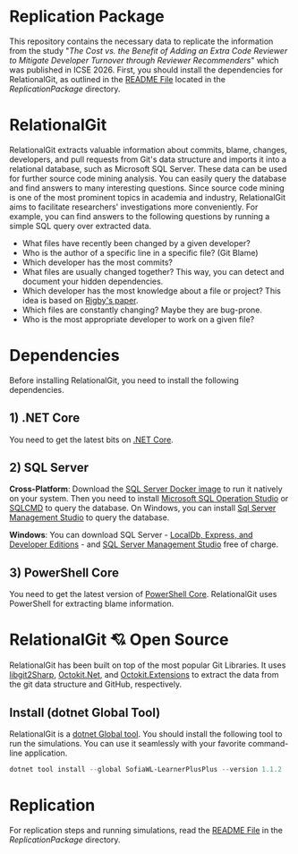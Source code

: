 # Replication Package
This repository contains the necessary data to replicate the information from the study "_The Cost vs. the Benefit of Adding an Extra Code Reviewer to Mitigate Developer Turnover through Reviewer Recommenders_" which was published in ICSE 2026. First, you should install the dependencies for RelationalGit, as outlined in the [README File](ReplicationPackage/README.md) located in the _ReplicationPackage_ directory.

# RelationalGit

RelationalGit extracts valuable information about commits, blame, changes, developers, and pull requests from Git's data structure and imports it into a relational database, such as Microsoft SQL Server. These data can be used for further source code mining analysis. You can easily query the database and find answers to many interesting questions. Since source code mining is one of the most prominent topics in academia and industry, RelationalGit aims to facilitate researchers' investigations more conveniently.
For example, you can find answers to the following questions by running a simple SQL query over extracted data.

* What files have recently been changed by a given developer?
* Who is the author of a specific line in a specific file? (Git Blame)
* Which developer has the most commits?
* What files are usually changed together? This way, you can detect and document your hidden dependencies.
* Which developer has the most knowledge about a file or project? This idea is based on [Rigby's paper](http://ieeexplore.ieee.org/document/7886975/).
* Which files are constantly changing? Maybe they are bug-prone.
* Who is the most appropriate developer to work on a given file?

# Dependencies

Before installing RelationalGit, you need to install the following dependencies.

## 1) .NET Core

You need to get the latest bits on [.NET Core](https://www.microsoft.com/net/download).

## 2) SQL Server
**Cross-Platform**: Download the [SQL Server Docker image](https://docs.microsoft.com/en-us/sql/linux/quickstart-install-connect-docker?view=sql-server-linux-2017) to run it natively on your system. Then you need to install [Microsoft SQL Operation Studio](https://docs.microsoft.com/en-us/sql/sql-operations-studio/download) or [SQLCMD](https://docs.microsoft.com/en-us/sql/linux/sql-server-linux-setup-tools?view=sql-server-linux-2017) to query the database. On Windows, you can install [Sql Server Management Studio](https://docs.microsoft.com/en-us/sql/ssms/download-sql-server-management-studio-ssms) to query the database.

**Windows**: You can download SQL Server - [LocalDb, Express, and Developer Editions](https://www.microsoft.com/en-ca/sql-server/sql-server-downloads) - and [SQL Server Management Studio](https://docs.microsoft.com/en-us/sql/ssms/download-sql-server-management-studio-ssms) free of charge.

## 3) PowerShell Core

You need to get the latest version of [PowerShell Core](https://github.com/PowerShell/PowerShell/releases). RelationalGit uses PowerShell for extracting blame information.


# RelationalGit :cupid: Open Source
RelationalGit has been built on top of the most popular Git Libraries. It uses [libgit2Sharp](https://github.com/libgit2/libgit2sharp), [Octokit.Net](https://github.com/octokit/octokit.net), and [Octokit.Extensions](https://github.com/mirsaeedi/octokit.net.extensions) to extract the data from the git data structure and GitHub, respectively.

## Install (dotnet Global Tool)

RelationalGit is a [dotnet Global tool](https://www.nuget.org/packages/RelationalGit). You should install the following tool to run the simulations. You can use it seamlessly with your favorite command-line application. 

```PowerShell
dotnet tool install --global SofiaWL-LearnerPlusPlus --version 1.1.2
```

# Replication
For replication steps and running simulations, read the [README File](ReplicationPackage/README.md) in the _ReplicationPackage_ directory.
